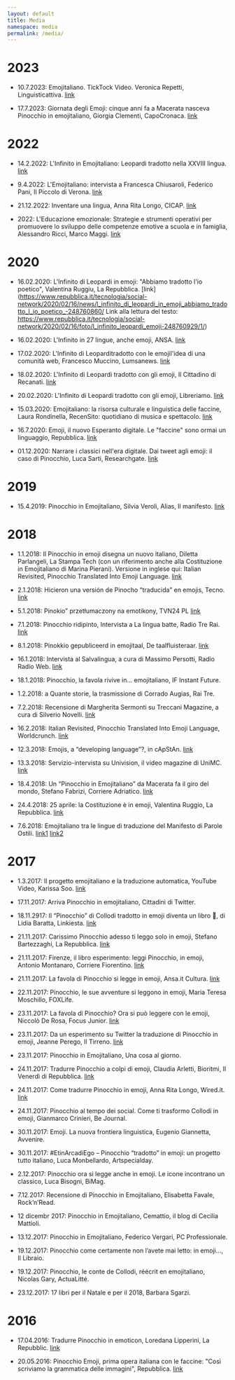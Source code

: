 ```yaml
---
layout: default
title: Media
namespace: media
permalink: /media/
---
```


# 2023

- 10.7.2023: Emojitaliano. TickTock Video. Veronica Repetti, Linguisticattiva.
[link](https://www.tiktok.com/@linguisticattiva/video/7286897510864522528)

- 17.7.2023: Giornata degli Emoji: cinque anni fa a Macerata nasceva Pinocchio in emojitaliano, Giorgia Clementi, CapoCronaca.
[link](https://capocronaca.it/accadde-oggi/giornata-degli-emoji-cinque-anni-fa-a-macerata-nasceva-pinocchio-in-emojitaliano/)

# 2022

- 14.2.2022: L'Infinito in Emojitaliano: Leopardi tradotto nella XXVIII lingua.
[link](https://prezi.com/p/vtns7tdk7mve/emojitaliano/)

- 9.4.2022: L'Emojitaliano: intervista a Francesca Chiusaroli, Federico Pani, Il Piccolo di Verona.
[link](https://federicopani.com/2022/04/09/lemojitaliano-lintervista-a-francesca-chiusaroli/)

- 21.12.2022: Inventare una lingua, Anna Rita Longo, CICAP.
[link](https://www.cicap.org/n/articolo.php?id=1801028&fbclid=IwAR2EgCILLpQHuSpmPo-oSg-Q8hHo_KjsnlCJ5frTasFXQCh5-zOHamb4lFA_aem_AfvHxaFSF-B8b5T21SkkBvY_vsg_P0E6xYHFf6s3srf6GY3vto3h87Cv4mU88p4dHCY)

- 2022: L'Educazione emozionale: Strategie e strumenti operativi per promuovere lo sviluppo delle competenze emotive a scuola e in famiglia, Alessandro Ricci, Marco Maggi.
[link](https://books.google.it/books?id=SamGEAAAQBAJ&pg=PA188&lpg=PA188&dq=infinito+emojitaliano&source=bl&ots=PK-UOpetBC&sig=ACfU3U3snNncYPFUIZlBhyqDuU6HlUTh_A&hl=it&sa=X&ved=2ahUKEwiMso3v5dqDAxWgqf0HHShbDNA4HhDoAXoECAMQAw#v=onepage&q=infinito%20emojitaliano&f=false)

# 2020

- 16.02.2020: L'Infinito di Leopardi in emoji: "Abbiamo tradotto l'io poetico", Valentina Ruggiu, La Repubblica.
[link](https://www.repubblica.it/tecnologia/social-network/2020/02/16/news/l_infinito_di_leopardi_in_emoji_abbiamo_tradotto_l_io_poetico_-248760860/
Link alla lettura del testo: https://www.repubblica.it/tecnologia/social-network/2020/02/16/foto/l_infinito_leopardi_emoji-248760929/1/)

- 16.02.2020: L'Infinito in 27 lingue, anche emoji, ANSA.
[link](https://www.ansa.it/marche/notizie/2020/02/16/linfinito-in-27-lingue-anche-emoji_d33765ee-a0ec-45f0-b941-fde13a463b04.html)

- 17.02.2020: L'Infinito di Leoparditradotto con le emojil'idea di una comunità web, Francesco Muccino, Lumsanews.
[link](https://www.lumsanews.it/linfinito-di-leopardi-tradotto-con-le-emoji-lidea-di-una-comunita-web/)

- 18.02.2020: L'Infinito di Leopardi tradotto con gli emoji, Il Cittadino di Recanati.
[link](https://www.ilcittadinodirecanati.it/notizie-recanati/53166-l-infinito-di-giacomo-leopardi-tradotto-con-gli-emoji-un-lavoro-della-prof-ssa-chiusaroli)

- 20.02.2020: L'Infinito di Leopardi tradotto con gli emoji, Libreriamo.
[link](https://libreriamo.it/libri/linfinito-di-leopardi-tradotto-con-gli-emoji/)

- 15.03.2020: Emojitaliano: la risorsa culturale e linguistica delle faccine, Laura Rondinella, RecenSito: quotidiano di musica e spettacolo.
[link](https://www.recensito.net/rubriche/tecnologia/emojitaliano-faccine-comunicazione-linguistica.html)

- 16.7.2020: Emoji, il nuovo Esperanto digitale. Le "faccine" sono ormai un linguaggio, Repubblica.
[link](https://www.repubblica.it/tecnologia/2020/07/16/news/emoji_il_nuovo_esperanto_digitale_le_faccine_sono_ormai_un_linguaggio-262119863/)

- 01.12.2020: Narrare i classici nell'era digitale. Dai tweet agli emoji: il caso di Pinocchio, Luca Sarti, Researchgate.
[link](https://www.researchgate.net/publication/348327642_Narrare_i_classici_nell'era_digitale_Dai_tweet_agli_emoji_il_caso_di_Pinocchio)

# 2019
- 15.4.2019: Pinocchio in Emojitaliano, Silvia Veroli, Alias, Il manifesto.
[link](https://ilmanifesto.it/pinocchio-in-emojitaliano)

# 2018
- 1.1.2018: Il Pinocchio in emoji disegna un nuovo italiano, Diletta Parlangeli, La Stampa Tech (con un riferimento anche alla Costituzione in Emojitaliano di Marina Pierani). Versione in inglese qui: Italian Revisited, Pinocchio Translated Into Emoji Language.
[link](https://worldcrunch.com/tech-science/italian-revisited-pinocchio-translated-into-emoji-language)

- 2.1.2018: Hicieron una versión de Pinocho “traducida” en emojis, Tecno.
[link](https://tn.com.ar/tecno/redes-sociales/2018/01/02/hicieron-una-version-de-pinocho-traducida-en-emojis/)

- 5.1.2018: Pinokio” przetłumaczony na emotikony, TVN24 PL
[link](https://www.rmf24.pl/kultura/news-pinokio-przetlumaczony-na-jezyk-emotikonow,nId,2484333#crp_state=1)

- 7.1.2018: Pinocchio ridipinto, Intervista a La lingua batte, Radio Tre Rai.
[link](https://www.raiplaysound.it/audio/2017/12/Pinocchio-Ridipinto-9a659ce4-de48-42f5-b008-4db089cfbe78.html)

- 8.1.2018: Pinokkio gepubliceerd in emojitaal, De taalfluisteraar.
[link](https://taalfluisteraar.be/2018/01/08/pinokkio-gepubliceerd-in-emojitaal/)

- 16.1.2018: Intervista al Salvalingua, a cura di Massimo Persotti, Radio Radio Web.
[link](https://www.youtube.com/watch?v=gGqu3ie145k)

- 18.1.2018: Pinocchio, la favola rivive in… emojitaliano, IF Instant Future.
<!-- [link]() -->

- 1.2.2018: a Quante storie, la trasmissione di Corrado Augias, Rai Tre.
<!-- [link]() -->

- 7.2.2018: Recensione di Margherita Sermonti su Treccani Magazine, a cura di Silverio Novelli.
[link](https://www.treccani.it/magazine/lingua_italiana/recensioni/recensione_81.html)

- 16.2.2018: Italian Revisited, Pinocchio Translated Into Emoji Language, Worldcrunch.
[link](https://worldcrunch.com/tech-science/italian-revisited-pinocchio-translated-into-emoji-language)

- 12.3.2018: Emojis, a “developing language”?, in cApStAn.
[link](https://www.capstan.be/emojis-a-developing-language/)

- 13.3.2018: Servizio-intervista su Univision, il video magazine di UniMC.
[link](https://www.youtube.com/watch?v=wFf-9HfRDvY)

- 18.4.2018: Un “Pinocchio in Emojitaliano” da Macerata fa il giro del mondo, Stefano Fabrizi, Corriere Adriatico.
[link](https://www.corriereadriatico.it/spettacoli/macerata_chiusaroli_emojitaliano_pinocchio-3677874.html)

- 24.4.2018: 25 aprile: la Costituzione è in emoji, Valentina Ruggio, La Repubblica.
[link](https://www.repubblica.it/tecnologia/social-network/2018/04/24/news/25_aprile_la_costituzione_e_in_emoji_il_gioco_per_vedere_quanto_conosci_la_legge_dello_stato-194715129/)
<!-- Nello stesso articolo la pagina con la lettura del testo: https://www.repubblica.it/tecnologia/social-network/2018/04/24/foto/il_25_aprile_in_emoji_la_costituzione_tradotta_dalle_faccine_all_italiano-194717339/1/ -->

- 7.6.2018: Emojitaliano tra le lingue di traduzione del Manifesto di Parole Ostili.
[link1](https://paroleostili.it/wp-content/uploads/2018/06/manifesto_emoji.pdf)
[link2](https://paroleostili.it/news/il-manifesto-emojitaliano/)

# 2017
- 1.3.2017: Il progetto emojitaliano e la traduzione automatica, YouTube Video, Karissa Soo.
[link](https://youtu.be/o6gGLqz4vPQ?si=HEX4Rds8NYYL1MDY)

- 17.11.2017: Arriva Pinocchio in emojitaliano, Cittadini di Twitter.
<!-- [link]() -->

- 18.11.2917: Il “Pinocchio” di Collodi tradotto in emoji diventa un libro 🙂, di Lidia Baratta, Linkiesta.
[link](https://www.linkiesta.it/2017/11/il-pinocchio-di-collodi-tradotto-in-emoji-diventa-un-libro/)

- 21.11.2017: Carissimo Pinocchio adesso ti leggo solo in emoji, Stefano Bartezzaghi, La Repubblica.
[link](https://www.apicelibri.it/HandlerObjectFile.ashx?id=c77d0f5c-6d61-4555-bcdd-1a7095419914)

- 21.11.2017: Firenze, il libro esperimento: leggi Pinocchio, in emoji, Antonio Montanaro, Corriere Fiorentino.
[link](https://corrierefiorentino.corriere.it/firenze/notizie/arte_e_cultura/17_novembre_21/leggi-pinocchio-emoji-25d6884e-ce9d-11e7-b7b9-310d5dab7f0b.shtml)

- 21.11.2017: La favola di Pinocchio si legge in emoji, Ansa.it Cultura.
[link](https://www.ansa.it/sito/notizie/cultura/libri/2017/11/21/la-favola-di-pinocchio-si-legge-in-emoji_23a4900e-6707-4ebe-8f45-030dcdc187c7.html)

- 22.11.2017: Pinocchio, le sue avventure si leggono in emoji, Maria Teresa Moschillo, FOXLife.
<!-- [link]() -->

- 23.11.2017: La favola di Pinocchio? Ora si può leggere con le emoji, Niccolò De Rosa, Focus Junior.
[link](https://www.focusjunior.it/news/la-favola-di-pinocchio-ora-si-puo-leggere-con-le-emoji/)

- 23.11.2017: Da un esperimento su Twitter la traduzione di Pinocchio in emoji, Jeanne Perego, Il Tirreno.
[link](https://www.apicelibri.it/HandlerObjectFile.ashx?id=db8e4b32-e9e3-4e79-9782-be2e946c8f82)

- 23.11.2017: Pinocchio in Emojitaliano, Una cosa al giorno.
<!-- [link]() -->

- 24.11.2017: Tradurre Pinocchio a colpi di emoji, Claudia Arletti, Bioritmi, Il Venerdì di Repubblica.
[link](https://www.apicelibri.it/HandlerObjectFile.ashx?id=f09ab401-bc01-4c9c-9794-10a911d8d151)

- 24.11.2017: Come tradurre Pinocchio in emoji, Anna Rita Longo, Wired.it.
[link](https://www.wired.it/play/cultura/2017/11/24/pinocchio-emoji/)

- 24.11.2017: Pinocchio al tempo dei social. Come ti trasformo Collodi in emoji, Gianmarco Crinieri, Be Journal.
<!-- [link]() -->

- 30.11.2017: Emoji. La nuova frontiera linguistica, Eugenio Giannetta, Avvenire.
<!-- [link]() -->

- 30.11.2017: #EtinArcadiEgo – Pinocchio “tradotto” in emoji: un progetto tutto italiano, Luca Monbellardo, Artspecialday.
<!-- [link]() -->

- 2.12.2017: Pinocchio ora si legge anche in emoji. Le icone incontrano un classico, Luca Bisogni, BiMag.
<!-- [link]() -->

- 7.12.2017: Recensione di Pinocchio in Emojitaliano, Elisabetta Favale, Rock’n’Read.
<!-- [link]() -->

- 12 dicembr 2017: Pinocchio in Emojitaliano, Cemattio, il blog di Cecilia Mattioli.
<!-- [link]() -->

- 13.12.2017: Pinocchio in Emojitaliano, Federico Vergari, PC Professionale.
<!-- [link]() -->

- 19.12.2017: Pinocchio come certamente non l’avete mai letto: in emoji…, Il Libraio.
<!-- [link]() -->

- 19.12.2017: Pinocchio, le conte de Collodi, réécrit en emojitaliano, Nicolas Gary, ActuaLitté.
<!-- [link]() -->

- 23.12.2017: 17 libri per il Natale e per il 2018, Barbara Sgarzi.
<!-- [link]() -->

# 2016

- 17.04.2016: Tradurre Pinocchio in emoticon, Loredana Lipperini, La Repubblic.
[link](https://www.scritturebrevi.it/2016/04/18/loredana-lipperini-su-pinocchio-in-emojitaliano/)

- 20.05.2016: Pinocchio Emoji, prima opera italiana con le faccine: "Così scriviamo la grammatica delle immagini", Repubblica.
[link](https://www.repubblica.it/tecnologia/social-network/2016/05/20/news/emoji_pinocchio_la_prima_opera_italiana_in_emoji_cosi_scriviamo_la_grammatica_delle_immagini_-140139831/)



